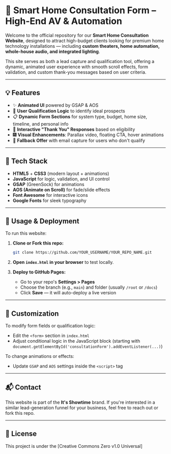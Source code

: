 # 🏡 Smart Home Consultation Form – High-End AV & Automation

Welcome to the official repository for our **Smart Home Consultation Website**, designed to attract high-budget clients looking for premium home technology installations — including **custom theaters, home automation, whole-house audio, and integrated lighting**.

This site serves as both a lead capture and qualification tool, offering a dynamic, animated user experience with smooth scroll effects, form validation, and custom thank-you messages based on user criteria.

---

## 💡 Features

- ✨ **Animated UI** powered by GSAP & AOS
- 🎯 **User Qualification Logic** to identify ideal prospects
- 📋 **Dynamic Form Sections** for system type, budget, home size, timeline, and personal info
- 🔄 **Interactive "Thank You" Responses** based on eligibility
- 🎆 **Visual Enhancements**: Parallax video, floating CTA, hover animations
- 📧 **Fallback Offer** with email capture for users who don't qualify

---

## 🔧 Tech Stack

- **HTML5** + **CSS3** (modern layout + animations)
- **JavaScript** for logic, validation, and UI control
- **GSAP** (GreenSock) for animations
- **AOS (Animate on Scroll)** for fade/slide effects
- **Font Awesome** for interactive icons
- **Google Fonts** for sleek typography

---

## 🚀 Usage & Deployment

To run this website:

1. **Clone or Fork this repo:**
   ```bash
   git clone https://github.com/YOUR_USERNAME/YOUR_REPO_NAME.git
   ```

2. **Open `index.html` in your browser** to test locally.

3. **Deploy to GitHub Pages:**
   - Go to your repo's **Settings > Pages**
   - Choose the branch (e.g., `main`) and folder (usually `/root` or `/docs`)
   - Click **Save** — it will auto-deploy a live version

---

## 📝 Customization

To modify form fields or qualification logic:
- Edit the `<form>` section in `index.html`
- Adjust conditional logic in the JavaScript block (starting with `document.getElementById('consultationForm').addEventListener(...)`)

To change animations or effects:
- Update `GSAP` and `AOS` settings inside the `<script>` tag

---

## 📬 Contact

This website is part of the **It's Showtime** brand. If you're interested in a similar lead-generation funnel for your business, feel free to reach out or fork this repo.

---

## 📄 License

This project is under the [Creative Commons Zero v1.0 Universal]

